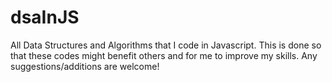 # dsaInJS
All Data Structures and Algorithms that I code in Javascript.
This is done so that these codes might benefit others and for me to improve my skills.
Any suggestions/additions are welcome!
